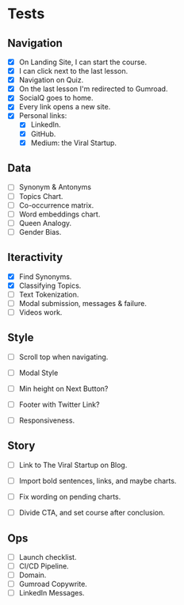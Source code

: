 # Tests

## Navigation
- [X] On Landing Site, I can start the course.
- [X] I can click next to the last lesson.
- [X] Navigation on Quiz.
- [X] On the last lesson I'm redirected to Gumroad.
- [X] SocialQ goes to home.
- [X] Every link opens a new site.
- [X] Personal links:
    - [X] LinkedIn.
    - [X] GitHub.
    - [X] Medium: the Viral Startup.

## Data
- [ ] Synonym & Antonyms
- [ ] Topics Chart.
- [ ] Co-occurrence matrix.
- [ ] Word embeddings chart.
- [ ] Queen Analogy.
- [ ] Gender Bias.

## Iteractivity
- [X] Find Synonyms.
- [X] Classifying Topics.
- [ ] Text Tokenization.
- [ ] Modal submission, messages & failure.
- [ ] Videos work.

## Style
- [ ] Scroll top when navigating.
- [ ] Modal Style
- [ ] Min height on Next Button?
- [ ] Footer with Twitter Link?
- [ ] Responsiveness.
 

## Story
- [ ] Link to The Viral Startup on Blog.
- [ ] Import bold sentences, links, and maybe charts.
- [ ] Fix wording on pending charts.
- [ ] Divide CTA, and set course after conclusion.


## Ops
- [ ] Launch checklist.
- [ ] CI/CD Pipeline.
- [ ] Domain.
- [ ] Gumroad Copywrite.
- [ ] LinkedIn Messages.
